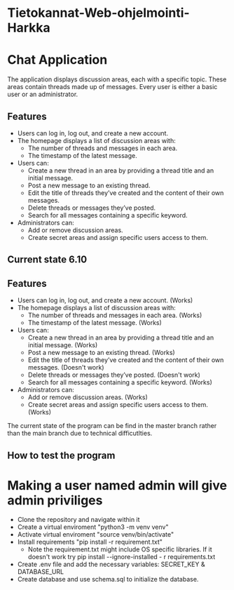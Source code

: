 # Tietokannat-Web-ohjelmointi-Harkka
# Chat Application

The application displays discussion areas, each with a specific topic. These areas contain threads made up of messages. Every user is either a basic user or an administrator.

## Features

- Users can log in, log out, and create a new account.
- The homepage displays a list of discussion areas with:
  - The number of threads and messages in each area.
  - The timestamp of the latest message.
- Users can:
  - Create a new thread in an area by providing a thread title and an initial message.
  - Post a new message to an existing thread.
  - Edit the title of threads they’ve created and the content of their own messages.
  - Delete threads or messages they’ve posted.
  - Search for all messages containing a specific keyword.
- Administrators can:
  - Add or remove discussion areas.
  - Create secret areas and assign specific users access to them.


## Current state 6.10
## Features

- Users can log in, log out, and create a new account. (Works)
- The homepage displays a list of discussion areas with: 
  - The number of threads and messages in each area.  (Works)
  - The timestamp of the latest message.  (Works)
- Users can:
  - Create a new thread in an area by providing a thread title and an initial message. (Works)
  - Post a new message to an existing thread.  (Works)
  - Edit the title of threads they’ve created and the content of their own messages. (Doesn't work)
  - Delete threads or messages they’ve posted.  (Doesn't work)
  - Search for all messages containing a specific keyword. (Works)
- Administrators can:
  - Add or remove discussion areas. (Works)
  - Create secret areas and assign specific users access to them. (Works)
 

The current state of the program can be find in the master branch rather than the main branch due to technical difficutlties. 
## How to test the program

# Making a user named admin will give admin priviliges

- Clone the repository and navigate within it
- Create a virtual enviroment "python3 -m venv venv"
- Activate virtual enviroment "source venv/bin/activate"
- Install requirements "pip install -r requirement.txt"
  - Note the requirement.txt might include OS specific libraries. If it doesn't work try pip install --ignore-installed - r requirements.txt
- Create .env file and add the necessary variables: SECRET_KEY & DATABASE_URL
- Create database and use schema.sql to initialize the database.

